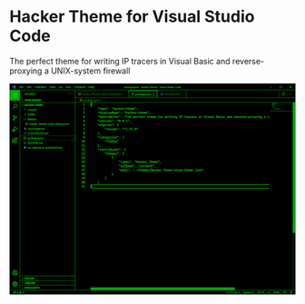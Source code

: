 # Hacker Theme for Visual Studio Code
The perfect theme for writing IP tracers in Visual Basic and reverse-proxying a UNIX-system firewall

![Preview](/media/Code_2020-08-12_01-55-19.png)